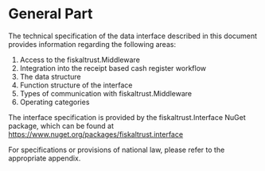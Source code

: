 # General Part

The technical specification of the data interface described in this document provides information regarding the following areas:

1. Access to the fiskaltrust.Middleware
2. Integration into the receipt based cash register workflow
3. The data structure
4. Function structure of the interface
5. Types of communication with fiskaltrust.Middleware
6. Operating categories

The interface specification is provided by the fiskaltrust.Interface NuGet package, which can be found at <https://www.nuget.org/packages/fiskaltrust.interface>

For specifications or provisions of national law, please refer to the appropriate appendix.